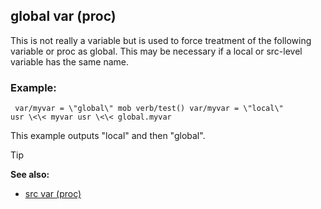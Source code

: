 ## global var (proc)


This is not really a variable but is used to force treatment of
the following variable or proc as global. This may be necessary if a
local or src-level variable has the same name.
### Example:

```
 var/myvar = \"global\" mob verb/test() var/myvar = \"local\"
usr \<\< myvar usr \<\< global.myvar 
```
 

This example
outputs \"local\" and then \"global\".

> [!TIP] 
> **See also:**
> +   [src var (proc)](/ref/proc/var/src.md) 